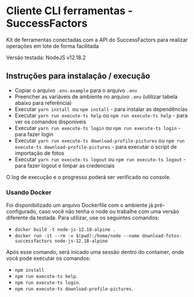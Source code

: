 # Cliente CLI ferramentas - SuccessFactors

Kit de ferramentas conectadas com a API do SuccessFactors para realizar operações em lote de forma facilitada

Versão testada: NodeJS v12.18.2

## Instruções para instalação / execução

* Copiar o arquivo `.env.example` para o arquivo `.env`
* Preencher as variáveis de ambiente no arquivo `.env` (utilizar tabela abaixo para referência)
* Executar `yarn install `ou `npm install` - para instalar as dependências
* Executar `yarn run execute-ts help` ou  `npm run execute-ts help` - para ver os comandos disponíveis
* Executar `yarn run execute-ts login` ou  `npm run execute-ts login` - para fazer login
* Executar `yarn run execute-ts download-profile-pictures` ou  `npm run execute-ts download-profile-pictures` - para
  executar o script de importação de fotos
* Executar `yarn run execute-ts logout` ou  `npm run execute-ts logout` - para fazer logout e limpar as credenciais

O log de execução e o progresso poderá ser verificado no console.

### Usando Docker

Foi disponibilizado um arquivo Dockerfile com o ambiente já pré-configurado, caso você não tenha o node ou trabalhe com
uma versão diferente da testada. Para utilizar, use os seguintes comandos:

* `docker build -t node-js-12.18-alpine .`
* `docker run -it --rm -v $(pwd):/home/node --name download-fotos-successfactors node-js-12.18-alpine`

Após esse comando, será inicado uma sessão dentro do container, onde você pode executar os comandos:

* `npm install`
* `npm run execute-ts help`.
* `npm run execute-ts login`.
* `npm run execute-ts download-profile-pictures`.